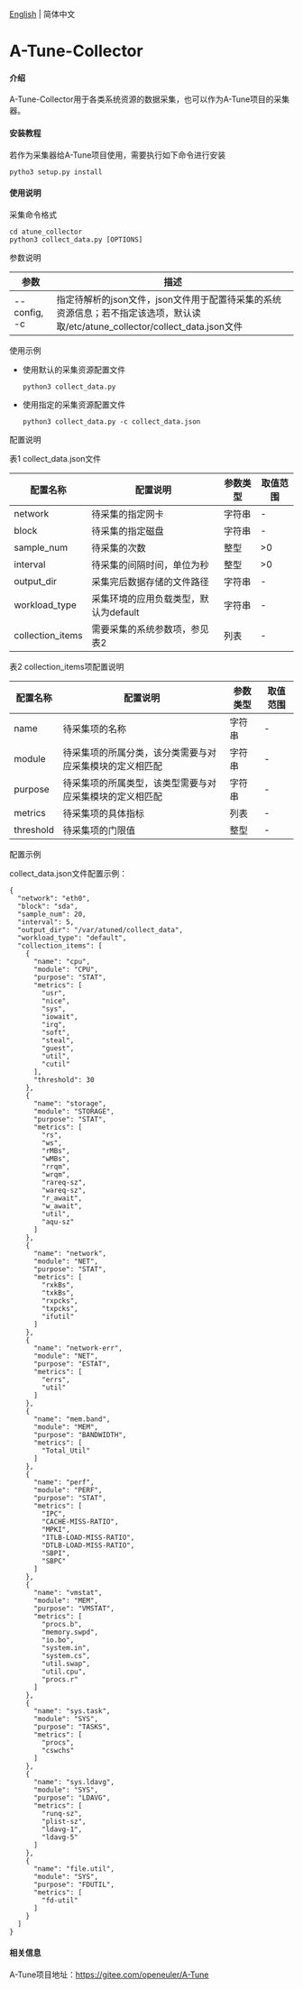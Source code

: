 [English](./README.en.md) | 简体中文
# A-Tune-Collector

#### 介绍
A-Tune-Collector用于各类系统资源的数据采集，也可以作为A-Tune项目的采集器。


#### 安装教程

若作为采集器给A-Tune项目使用，需要执行如下命令进行安装

```
pytho3 setup.py install
```

#### 使用说明

采集命令格式

```
cd atune_collector
python3 collect_data.py [OPTIONS]
```

参数说明

| 参数         | 描述                                                         |
| ------------ | ------------------------------------------------------------ |
| --config, -c | 指定待解析的json文件，json文件用于配置待采集的系统资源信息；若不指定该选项，默认读取/etc/atune_collector/collect_data.json文件 |

使用示例

- 使用默认的采集资源配置文件

  ```
  python3 collect_data.py
  ```

- 使用指定的采集资源配置文件

  ```
  python3 collect_data.py -c collect_data.json
  ```

配置说明

表1 collect_data.json文件

| **配置名称**     | **配置说明**                          | **参数类型** | **取值范围** |
| ---------------- | ------------------------------------- | ------------ | ------------ |
| network          | 待采集的指定网卡                      | 字符串       | -            |
| block            | 待采集的指定磁盘                      | 字符串       | -            |
| sample_num       | 待采集的次数                          | 整型         | >0           |
| interval         | 待采集的间隔时间，单位为秒            | 整型         | >0           |
| output_dir       | 采集完后数据存储的文件路径            | 字符串       | -            |
| workload_type    | 采集环境的应用负载类型，默认为default | 字符串       | -            |
| collection_items | 需要采集的系统参数项，参见表2         | 列表         | -            |

表2 collection_items项配置说明

| **配置名称** | **配置说明**                                             | **参数类型** | **取值范围** |
| ------------ | -------------------------------------------------------- | ------------ | ------------ |
| name         | 待采集项的名称                                           | 字符串       | -            |
| module       | 待采集项的所属分类，该分类需要与对应采集模块的定义相匹配 | 字符串       | -            |
| purpose      | 待采集项的所属类型，该类型需要与对应采集模块的定义相匹配 | 字符串       | -            |
| metrics      | 待采集项的具体指标                                       | 列表         | -            |
| threshold    | 待采集项的门限值                                         | 整型         | -            |

配置示例

collect_data.json文件配置示例：

```
{
  "network": "eth0",
  "block": "sda",
  "sample_num": 20,
  "interval": 5,
  "output_dir": "/var/atuned/collect_data",
  "workload_type": "default",
  "collection_items": [
    {
      "name": "cpu",
      "module": "CPU",
      "purpose": "STAT",
      "metrics": [
        "usr",
        "nice",
        "sys",
        "iowait",
        "irq",
        "soft",
        "steal",
        "guest",
        "util",
        "cutil"
      ],
      "threshold": 30
    },
    {
      "name": "storage",
      "module": "STORAGE",
      "purpose": "STAT",
      "metrics": [
        "rs",
        "ws",
        "rMBs",
        "wMBs",
        "rrqm",
        "wrqm",
        "rareq-sz",
        "wareq-sz",
        "r_await",
        "w_await",
        "util",
        "aqu-sz"
      ]
    },
    {
      "name": "network",
      "module": "NET",
      "purpose": "STAT",
      "metrics": [
        "rxkBs",
        "txkBs",
        "rxpcks",
        "txpcks",
        "ifutil"
      ]
    },
    {
      "name": "network-err",
      "module": "NET",
      "purpose": "ESTAT",
      "metrics": [
        "errs",
        "util"
      ]
    },
    {
      "name": "mem.band",
      "module": "MEM",
      "purpose": "BANDWIDTH",
      "metrics": [
        "Total_Util"
      ]
    },
    {
      "name": "perf",
      "module": "PERF",
      "purpose": "STAT",
      "metrics": [
        "IPC",
        "CACHE-MISS-RATIO",
        "MPKI",
        "ITLB-LOAD-MISS-RATIO",
        "DTLB-LOAD-MISS-RATIO",
        "SBPI",
        "SBPC"
      ]
    },
    {
      "name": "vmstat",
      "module": "MEM",
      "purpose": "VMSTAT",
      "metrics": [
        "procs.b",
        "memory.swpd",
        "io.bo",
        "system.in",
        "system.cs",
        "util.swap",
        "util.cpu",
        "procs.r"
      ]
    },
    {
      "name": "sys.task",
      "module": "SYS",
      "purpose": "TASKS",
      "metrics": [
        "procs",
        "cswchs"
      ]
    },
    {
      "name": "sys.ldavg",
      "module": "SYS",
      "purpose": "LDAVG",
      "metrics": [
        "runq-sz",
        "plist-sz",
        "ldavg-1",
        "ldavg-5"
      ]
    },
    {
      "name": "file.util",
      "module": "SYS",
      "purpose": "FDUTIL",
      "metrics": [
        "fd-util"
      ]
    }
  ]
}
```

#### 相关信息

A-Tune项目地址：https://gitee.com/openeuler/A-Tune